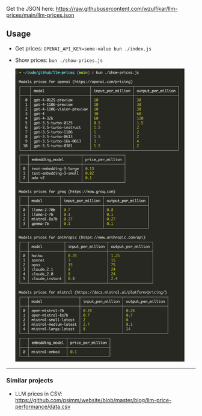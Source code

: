 Get the JSON here: https://raw.githubusercontent.com/wzulfikar/llm-prices/main/llm-prices.json


## Usage

- Get prices: `OPENAI_API_KEY=some-value bun ./index.js`
- Show prices: `bun ./show-prices.js`

  <img width=450 src=./screenshots/show-prices.png />


---

### Similar projects

- LLM prices in CSV: https://github.com/psimm/website/blob/master/blog/llm-price-performance/data.csv
